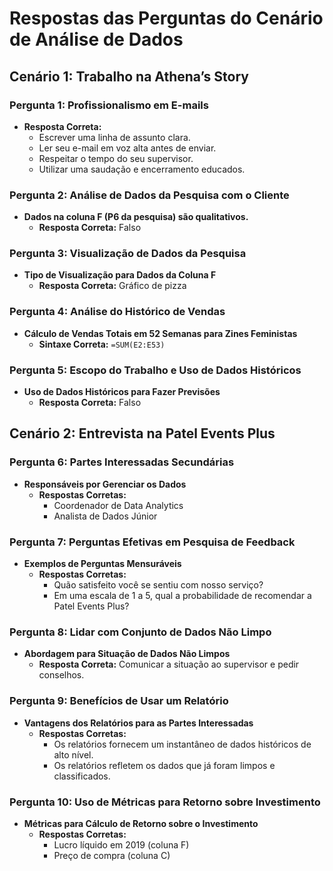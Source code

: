 # Respostas das Perguntas do Cenário de Análise de Dados

## Cenário 1: Trabalho na Athena’s Story

### Pergunta 1: Profissionalismo em E-mails
- **Resposta Correta:**
  - Escrever uma linha de assunto clara.
  - Ler seu e-mail em voz alta antes de enviar.
  - Respeitar o tempo do seu supervisor.
  - Utilizar uma saudação e encerramento educados.

### Pergunta 2: Análise de Dados da Pesquisa com o Cliente
- **Dados na coluna F (P6 da pesquisa) são qualitativos.**
  - **Resposta Correta:** Falso

### Pergunta 3: Visualização de Dados da Pesquisa
- **Tipo de Visualização para Dados da Coluna F**
  - **Resposta Correta:** Gráfico de pizza

### Pergunta 4: Análise do Histórico de Vendas
- **Cálculo de Vendas Totais em 52 Semanas para Zines Feministas**
  - **Sintaxe Correta:** `=SUM(E2:E53)`

### Pergunta 5: Escopo do Trabalho e Uso de Dados Históricos
- **Uso de Dados Históricos para Fazer Previsões**
  - **Resposta Correta:** Falso

## Cenário 2: Entrevista na Patel Events Plus

### Pergunta 6: Partes Interessadas Secundárias
- **Responsáveis por Gerenciar os Dados**
  - **Respostas Corretas:**
    - Coordenador de Data Analytics
    - Analista de Dados Júnior

### Pergunta 7: Perguntas Efetivas em Pesquisa de Feedback
- **Exemplos de Perguntas Mensuráveis**
  - **Respostas Corretas:**
    - Quão satisfeito você se sentiu com nosso serviço?
    - Em uma escala de 1 a 5, qual a probabilidade de recomendar a Patel Events Plus?

### Pergunta 8: Lidar com Conjunto de Dados Não Limpo
- **Abordagem para Situação de Dados Não Limpos**
  - **Resposta Correta:** Comunicar a situação ao supervisor e pedir conselhos.

### Pergunta 9: Benefícios de Usar um Relatório
- **Vantagens dos Relatórios para as Partes Interessadas**
  - **Respostas Corretas:**
    - Os relatórios fornecem um instantâneo de dados históricos de alto nível.
    - Os relatórios refletem os dados que já foram limpos e classificados.

### Pergunta 10: Uso de Métricas para Retorno sobre Investimento
- **Métricas para Cálculo de Retorno sobre o Investimento**
  - **Respostas Corretas:**
    - Lucro líquido em 2019 (coluna F)
    - Preço de compra (coluna C)
